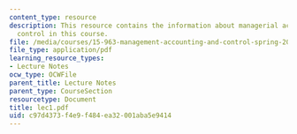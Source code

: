 ```yaml
---
content_type: resource
description: This resource contains the information about managerial accounting and
  control in this course.
file: /media/courses/15-963-management-accounting-and-control-spring-2007/c97d4373f4e9f484ea32001aba5e9414_lec1.pdf
file_type: application/pdf
learning_resource_types:
- Lecture Notes
ocw_type: OCWFile
parent_title: Lecture Notes
parent_type: CourseSection
resourcetype: Document
title: lec1.pdf
uid: c97d4373-f4e9-f484-ea32-001aba5e9414
---
```

